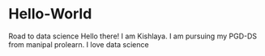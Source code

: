 # Hello-World
Road to data science
Hello there! I am Kishlaya.
I am pursuing my PGD-DS from manipal prolearn.
I love data science
